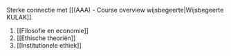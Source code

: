Sterke connectie met [[(AAA) - Course overview wijsbegeerte|Wijsbegeerte KULAK]]
1. [[Filosofie en economie]]
2. [[Ethische theoriën]]
3. [[Institutionele ethiek]]
